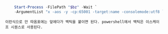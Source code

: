```powershell
    Start-Process -FilePath "$bz" -Wait `
    -ArgumentList "x -aos -y -cp:65001 -target:name -consolemode:utf8 `"$archive`""
```
	이런식으로 안 따옴표에는 앞에다가 백틱을 붙이면 된다. powershell에서 백틱은 이스케이프 시퀀스로 사용된다.